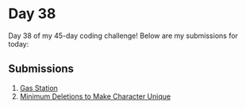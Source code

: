 # Day 38

Day 38 of my 45-day coding challenge! Below are my submissions for today:

## Submissions

1. [Gas Station](https://leetcode.com/submissions/detail/1460994822/)
2. [Minimum Deletions to Make Character Unique](https://leetcode.com/submissions/detail/1461005531/)